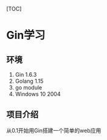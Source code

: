 [TOC]

# Gin学习

## 环境

1. Gin 1.6.3
2. Golang 1.15
3. go module
4. Windows 10 2004

## 项目介绍

从0.1开始用Gin搭建一个简单的web应用